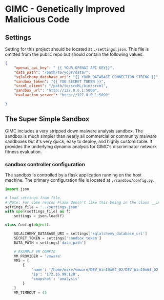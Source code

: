 # GIMC - Genetically Improved Malicious Code 

## Settings
Setting for this project should be located at `./settings.json`. This file is omitted from the public repo but should contain the following values:
``` json
{
    "openai_api_key": " {{ YOUR OPENAI API KEY}}",
    "data_path": "/path/to/your/data/",
    "sqlalchemy_database_uri": "{{ YOUR DATABASE CONNECTION STRING }}",
    "sandbox_token": "{{ YOU SECRET TOKEN }}",
    "srcml_client": "/path/to/srcML/bin/srcml",
    "sandbox_url": "http://127.0.0.1:5000",
    "evaluation_server": "http://127.0.0.1:5090"

}
```


## The Super Simple Sandbox

GIMC includes a very stripped down malware analysis sandbox. The sandbox is much simpler than nearly all commercial or community malware sandboxes but it's very quick, easy to deploy, and highly customizable. It provides the underlying dynamic analysis for GIMC's discriminator network fitness evaluation.

### sandbox controller configuration

The sandbox is controlled by a flask application running on the host machine. The primary configuration file is located at `./sandbox/config.py`. 

``` python
import json

# load settings from file. 
# Note: For some reason Flask doesn't like this being in the class __init__ function
settings_file = '../settings.json'
with open(settings_file) as f:
    settings = json.load(f)

class Config(object):

    SQLALCHEMY_DATABASE_URI = settings['sqlalchemy_database_uri']
    SECRET_TOKEN = settings['sandbox_token']
    DATA_PATH = settings['data_path']

    # EXAMPLE VM CONFIG
    VM_PROVIDER = 'vmware'
    VMS = [
        {
            'name': '/home/mike/vmware/DEV_Win10x64_02/DEV_Win10x64_02.vmx', 
            'ip': '172.16.99.128',
            'snapshot': 'analysis'
        }
    ]
    VM_TIMEOUT = 45
    
```
